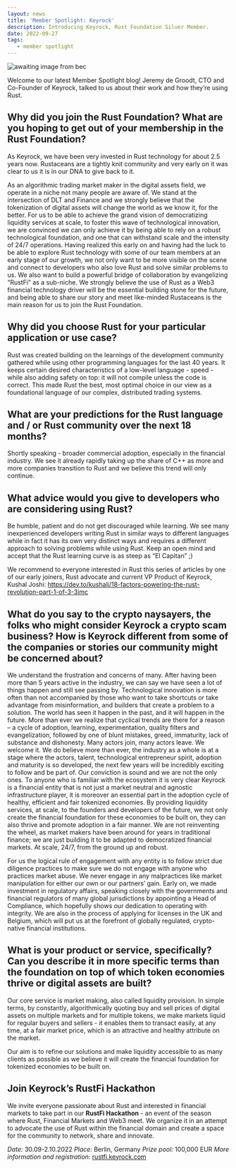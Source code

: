 ```yaml
---
layout: news
title: 'Member Spotlight: Keyrock'
description: Introducing Keyrock, Rust Foundation Silver Member.
date: 2022-09-27
tags:
   - member spotlight
---
```

<img src="/img/news/2022-09-27-member-spotlight-keyrock/FILENAME.jpg" width="" height="" alt="awaiting image from bec" />

Welcome to our latest Member Spotlight blog! Jeremy de Groodt, CTO and Co-Founder of Keyrock, talked to us about their work and how they’re using Rust.

## Why did you join the Rust Foundation? What are you hoping to get out of your membership in the Rust Foundation?

As Keyrock, we have been very invested in Rust technology for about 2.5 years now. Rustaceans are a tightly knit community and very early on it was clear to us it is in our DNA to give back to it.

As an algorithmic trading market maker in the digital assets field, we operate in a niche not many people are aware of. We stand at the intersection of DLT and Finance and we strongly believe that the tokenization of digital assets will change the world as we know it, for the better. For us to be able to achieve the grand vision of democratizing liquidity services at scale, to foster this wave of technological innovation, we are convinced we can only achieve it by being able to rely on a robust technological foundation, and one that can withstand scale and the intensity of 24/7 operations. Having realized this early on and having had the luck to be able to explore Rust technology with some of our team members at an early stage of our growth, we not only want to be more visible on the scene and connect to developers who also love Rust and solve similar problems to us. We also want to build a powerful bridge of collaboration by evangelizing “RustFi” as a sub-niche. We strongly believe the use of Rust as a Web3 financial technology driver will be the essential building stone for the future, and being able to share our story and meet like-minded Rustaceans is the main reason for us to join the Rust Foundation.

## Why did you choose Rust for your particular application or use case?

Rust was created building on the learnings of the development community gathered while using other programming languages for the last 40 years. It keeps certain desired characteristics of a low-level language - speed - while also adding safety on top: it will not compile unless the code is correct. This made Rust the best, most optimal choice in our view as a foundational language of our complex, distributed trading systems.

## What are your predictions for the Rust language and / or Rust community over the next 18 months?

Shortly speaking - broader commercial adoption, especially in the financial industry. We see it already rapidly taking up the share of C++ as more and more companies transition to Rust and we believe this trend will only continue.

## What advice would you give to developers who are considering using Rust?

Be humble, patient and do not get discouraged while learning. We see many inexperienced developers writing Rust in similar ways to different languages while in fact it has its own very distinct ways and requires a different approach to solving problems while using Rust. Keep an open mind and accept that the Rust learning curve is as steep as “El Capitan” ;)

We recommend to everyone interested in Rust this series of articles by one of our early joiners, Rust advocate and current VP Product of Keyrock, Kushal Joshi: https://dev.to/kushalj/18-factors-powering-the-rust-revolution-part-1-of-3-3imc

## What do you say to the crypto naysayers, the folks who might consider Keyrock a crypto scam business? How is Keyrock different from some of the companies or stories our community might be concerned about?

We understand the frustration and concerns of many. After having been more than 5 years active in the industry, we can say we have seen a lot of things happen and still see passing by. Technological innovation is more often than not accompanied by those who want to take shortcuts or take advantage from misinformation, and builders that create a problem to a solution. The world has seen it happen in the past, and it will happen in the future. More than ever we realize that cyclical trends are there for a reason – a cycle of adoption, learning, experimentation, quality filters and evangelization, followed by one of blunt mistakes, greed, immaturity, lack of substance and dishonesty. Many actors join, many actors leave. We welcome it. We do believe more than ever, the industry as a whole is at a stage where the actors, talent, technological entrepreneur spirit, adoption and maturity is so developed, the next few years will be incredibly exciting to follow and be part of. Our conviction is sound and we are not the only ones. To anyone who is familiar with the ecosystem it is very clear Keyrock is a financial entity that is not just a market neutral and agnostic infrastructure player, it is moreover an essential part in the adoption cycle of healthy, efficient and fair tokenized economies. By providing liquidity services, at scale, to the founders and developers of the future, we not only create the financial foundation for these economies to be built on, they can also thrive and promote adoption in a fair manner. We are not reinventing the wheel, as market makers have been around for years in traditional finance; we are just building it to be adapted to democratized financial markets. At scale, 24/7, from the ground up and robust.

For us the logical rule of engagement with any entity is to follow strict due diligence practices to make sure we do not engage with anyone who practices market abuse. We never engage in any malpractices like market manipulation for either our own or our partners’ gain. Early on, we made investment in regulatory affairs, speaking closely with the governments and financial regulators of many global jurisdictions by appointing a Head of Compliance, which hopefully shows our dedication to operating with integrity. We are also in the process of applying for licenses in the UK and Belgium, which will put us at the forefront of globally regulated, crypto-native financial institutions.

## What is your product or service, specifically? Can you describe it in more specific terms than the foundation on top of which token economies thrive or digital assets are built?

Our core service is market making, also called liquidity provision. In simple terms, by constantly, algorithmically quoting buy and sell prices of digital assets on multiple markets and for multiple tokens, we make markets liquid for regular buyers and sellers - it enables them to transact easily, at any time, at a fair market price, which is an attractive and healthy attribute on the market.

Our aim is to refine our solutions and make liquidity accessible to as many clients as possible as we believe it will create the financial foundation for tokenized economies to be built on.

## Join Keyrock’s RustFi Hackathon

We invite everyone passionate about Rust and interested in financial markets to take part in our **RustFi Hackathon** - an event of the season where Rust, Financial Markets and Web3 meet. We organize it in an attempt to advocate the use of Rust within the financial domain and create a space for the community to network, share and innovate.

*Date:* 30.09-2.10.2022
*Place:* Berlin, Germany
*Prize pool:* 100,000 EUR
*More information and registration:* [rustfi.keyrock.com](https://rustfi.keyrock.com/)
